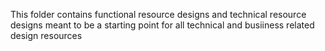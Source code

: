 This folder contains functional resource designs and technical resource designs meant to be a starting point for all technical and busiiness related design resources